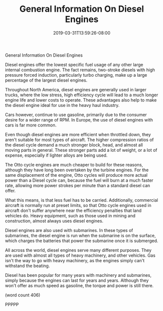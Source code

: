 ﻿---
title: "General Information On Diesel Engines"
date: 2019-03-31T13:59:26-08:00
description: "Diesel VS Gasoline vehicles Tips for Web Success"
featured_image: "/images/Diesel VS Gasoline vehicles.jpg"
tags: ["Diesel VS Gasoline vehicles"]
---

General Information On Diesel Engines

Diesel engines offer the lowest specific fuel usage 
of any other large internal combustion engine.  The
fact remains, two-stroke diesels with high pressure
forced induction, particularly turbo charging, make 
up a large percentage of the largest diesel engines.

Throughout North America, diesel engines are generally
used in larger trucks, where the low stress, high
efficiency cycle will lead to a much longer engine
life and lower costs to operate.  These advantages
also help to make the diesel engine ideal for use in
the heavy haul industry.

Cars however, continue to use gasoline, primarily 
due to the consumer desire for a wider range of 
RPM.  In Europe, the use of diesel engines with cars
is far more common.  

Even though diesel engines are more efficient when
throttled down, they aren't suitable for most types
of aircraft.  The higher compression ratios of the
diesel cycle demand a much stronger block, head, 
and almost all moving parts in general.  These
stronger parts add a lot of weight, or a lot of 
expense, especially if lighter alloys are being used.

The Otto cycle engines are much cheaper to build for
these reasons, although they have long been overtaken
by the turbine engines.  For the same displacement
of the engine, Otto cycles will produce more actual
power than a Diesel cycle can, because the fuel
will burn at a much faster rate, allowing more power
strokes per minute than a standard diesel can offer.

What this means, is that less fuel has to be carried.
Additionally, commercial aircraft is normally run
at preset limits, so that Otto cycle engines used 
in aircraft don't suffer anywhere near the efficiency
penalties that land vehicles do.  Heavy equipment,
such as those used in mining and construction, 
almost always uses diesel engines.

Diesel engines are also used with submarines.  In
these types of submarines, the diesel engine is run
when the submarine is on the surface, which charges
the batteries that power the submarine once it is
submerged.  

All across the world, diesel engines serve many 
different purposes.  They are used with almost all
types of heavy machinery, and other vehicles.  Gas
isn't the way to go with heavy machinery, as the
engines simply can't withstand the beating.

Diesel has been popular for many years with machinery
and submarines, simply because the engines can 
last for years and years.  Although they won't offer
as much speed as gasoline, the torque and power is
still there.  

(word count 406)

PPPPP

